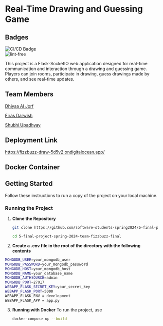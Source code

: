# Real-Time Drawing and Guessing Game

## Badges
![CI/CD Badge](https://github.com/software-students-spring2024/5-final-project-spring-2024-team-fizzbuzz-final/actions/workflows/CI-CD.yml/badge.svg) <br>
![lint-free](https://github.com/software-students-spring2024/5-final-project-spring-2024-team-fizzbuzz-final/actions/workflows/lint.yml/badge.svg)




This project is a Flask-SocketIO web application designed for real-time communication and interaction through a drawing and guessing game. Players can join rooms, participate in drawing, guess drawings made by others, and see real-time updates.

## Team Members

[Dhiyaa Al Jorf](https://github.com/DoodyShark)

[Firas Darwish](https://github.com/DoodyShark)

[Shubhi Upadhyay](https://github.com/shubhiupa19)

## Deployment Link

https://fizzbuzz-draw-5d5v2.ondigitalocean.app/

## Docker Container


## Getting Started

Follow these instructions to run a copy of the project on your local machine.

### Running the Project 

1. **Clone the Repository**
   ```bash
   git clone https://github.com/software-students-spring2024/5-final-project-spring-2024-team-fizzbuzz-final.git

   cd 5-final-project-spring-2024-team-fizzbuzz-final
   ```
   
2.  **Create a .env file in the root of the directory with the following contents**
   ```bash
   MONGODB_USER=your_mongodb_user
   MONGODB_PASSWORD=your_mongodb_password
   MONGODB_HOST=your_mongodb_host
   MONGODB_NAME=your_database_name
   MONGODB_AUTHSOURCE=admin
   MONGODB_PORT=27017
   WEBAPP_FLASK_SECRET_KEY=your_secret_key
   WEBAPP_FLASK_PORT=5000
   WEBAPP_FLASK_ENV = development
   WEBAPP_FLASK_APP = app.py
   ```

3. **Running with Docker**
   To run the project, use
   ```bash
   docker-compose up --build
   ```

